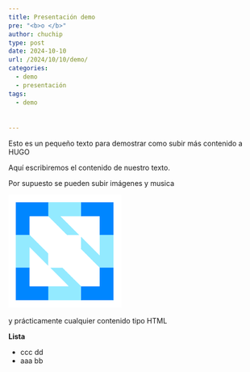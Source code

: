 ```yaml
---
title: Presentación demo
pre: "<b>o </b>"
author: chuchip
type: post
date: 2024-10-10
url: /2024/10/10/demo/
categories:
  - demo
  - presentación
tags:
  - demo


---
```

Esto es un pequeño texto para demostrar como subir más contenido a HUGO
 <!--more--> 

Aquí escribiremos el contenido de nuestro texto. 

Por supuesto se pueden subir imágenes y musica

![LOGO CNCF](/img/2024/cncf.png)

y prácticamente cualquier contenido tipo HTML

**Lista**

- ccc dd
- aaa bb